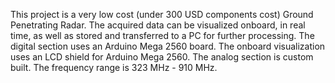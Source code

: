 This project is a very low cost (under 300 USD components cost) Ground Penetrating Radar. The acquired data can be visualized onboard, in real time, as well as stored and transferred to a PC for further processing.
The digital section uses an Arduino Mega 2560 board.
The onboard visualization uses an LCD shield for Arduino Mega 2560.
The analog section is custom built.
The frequency range is 323 MHz - 910 MHz.
